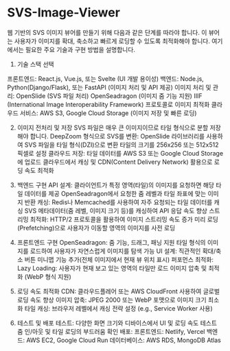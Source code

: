 # SVS-Image-Viewer

웹 기반의 SVS 이미지 뷰어를 만들기 위해 다음과 같은 단계를 따라야 합니다. 이 뷰어는 사용자가 이미지를 확대, 축소하고 빠르게 로딩할 수 있도록 최적화해야 합니다. 여기에서는 필요한 주요 기술과 구현 방법을 설명합니다.

1. 기술 스택 선택

프론트엔드: React.js, Vue.js, 또는 Svelte (UI 개발 용이성)
백엔드: Node.js, Python(Django/Flask), 또는 FastAPI (이미지 처리 및 API 제공)
이미지 처리 및 관리:
  OpenSlide (SVS 파일 처리)
  OpenSeadragon (이미지 줌 기능 지원)
  IIIF (International Image Interoperability Framework) 프로토콜로 이미지 최적화
클라우드 서비스: AWS S3, Google Cloud Storage (이미지 저장 및 빠른 로딩)

2. 이미지 전처리 및 저장
SVS 파일은 매우 큰 이미지이므로 타일 형식으로 분할 저장해야 합니다.
DeepZoom 형식으로 SVS를 변환:
OpenSlide 라이브러리를 사용하여 SVS 파일을 타일 형식(DZI)으로 변환
타일의 크기를 256x256 또는 512x512 픽셀로 설정
클라우드 저장:
타일 데이터를 AWS S3 또는 Google Cloud Storage에 업로드
클라우드에서 캐싱 및 CDN(Content Delivery Network) 활용으로 로딩 속도 최적화

3. 백엔드 구현
API 설계:
클라이언트가 특정 영역(타일)의 이미지를 요청하면 해당 타일 데이터를 제공
OpenSeadragon에서 요청한 줌 레벨과 타일 좌표에 맞는 이미지 반환
캐싱:
Redis나 Memcached를 사용하여 자주 요청되는 타일 데이터를 캐싱
SVS 메타데이터(줌 레벨, 이미지 크기 등)를 캐싱하여 API 응답 속도 향상
스트리밍 최적화:
HTTP/2 프로토콜을 활용하여 이미지 스트리밍 속도 증가
미리 로딩(Prefetching)으로 사용자가 이동할 영역의 이미지를 사전 로딩

4. 프론트엔드 구현
OpenSeadragon:
줌 기능, 드래그, 패닝 지원
타일 형식의 이미지를 로드하여 사용자가 자연스럽게 이미지를 탐색 가능
UI 설계:
직관적인 확대/축소 버튼
미니맵 기능 추가(전체 이미지에서 현재 뷰 위치 표시)
퍼포먼스 최적화:
Lazy Loading: 사용자가 현재 보고 있는 영역의 타일만 로드
이미지 압축 및 최적화 (WebP 형식 지원)

5. 로딩 속도 최적화
CDN:
클라우드플레어 또는 AWS CloudFront 사용하여 글로벌 로딩 속도 향상
이미지 압축:
JPEG 2000 또는 WebP 포맷으로 이미지 크기 최소화
타일 캐싱:
브라우저 레벨에서 캐싱 전략 설정 (e.g., Service Worker 사용)

6. 테스트 및 배포
테스트:
다양한 화면 크기와 디바이스에서 UI 및 로딩 속도 테스트
줌 인/아웃 및 타일 로딩의 부드러움 확인
배포:
프론트엔드: Netlify, Vercel
백엔드: AWS EC2, Google Cloud Run
데이터베이스: AWS RDS, MongoDB Atlas
